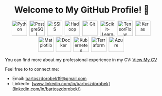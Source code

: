 <h1 align="center"> Welcome to My GitHub Profile! 👋</h1>

<p align="center">
    <img src="https://cdn.jsdelivr.net/gh/devicons/devicon@latest/icons/python/python-original-wordmark.svg" height="50" title="Python" alt="Python"/>&nbsp;
    <img src="https://cdn.jsdelivr.net/gh/devicons/devicon@latest/icons/postgresql/postgresql-original.svg" height="50" title="PostgreSQL" alt="PostgreSQL"/>&nbsp;
    <img src="https://cdn.jsdelivr.net/gh/devicons/devicon@latest/icons/microsoftsqlserver/microsoftsqlserver-plain-wordmark.svg" height="50" title="SSIS" alt="SSIS"/>&nbsp;
    <img src="https://cdn.jsdelivr.net/gh/devicons/devicon@latest/icons/hadoop/hadoop-original.svg" height="50" title="Hadoop" alt="Hadoop"/>&nbsp;
    <img src="https://cdn.jsdelivr.net/gh/devicons/devicon@latest/icons/git/git-original.svg" height="50" title="Git" alt="Git"/>&nbsp;
    <img src="https://cdn.jsdelivr.net/gh/devicons/devicon@latest/icons/scikitlearn/scikitlearn-original.svg" height="50" title="Scikit-Learn" alt="Scikit-Learn"/>&nbsp;
    <img src="https://cdn.jsdelivr.net/gh/devicons/devicon@latest/icons/tensorflow/tensorflow-original.svg" height="50" title="TensorFlow" alt="TensorFlow"/>&nbsp;
    <img src="https://cdn.jsdelivr.net/gh/devicons/devicon@latest/icons/keras/keras-original.svg" height="50" title="Keras" alt="Keras"/>&nbsp;
    <img src="https://cdn.jsdelivr.net/gh/devicons/devicon@latest/icons/matplotlib/matplotlib-original.svg" height="50" title="Matplotlib" alt="Matplotlib"/>&nbsp;
    <img src="https://cdn.jsdelivr.net/gh/devicons/devicon@latest/icons/docker/docker-original.svg" height="50" title="Docker" alt="Docker"/>&nbsp;
    <img src="https://cdn.jsdelivr.net/gh/devicons/devicon@latest/icons/kubernetes/kubernetes-original.svg" height="50" title="Kubernetes" alt="Kubernetes"/>&nbsp;
    <img src="https://cdn.jsdelivr.net/gh/devicons/devicon@latest/icons/terraform/terraform-original.svg" height="50" title="Terraform" alt="Terraform"/>&nbsp;
    <img src="https://cdn.jsdelivr.net/gh/devicons/devicon@latest/icons/azure/azure-original.svg" height="50" title="Azure" alt="Azure"/>&nbsp;

</p>

You can find more about my professional experience in my CV: [View My CV](https://flowcv.com/resume/t4fbqurn3i)

Feel free to to connect me:

- Email: [bartoszdorobek19@gmail.com](mailto:bartoszdorobek19+github_readme@gmail.com)
- LinkedIn: [www.linkedin.com/in/bartoszdorobek](linkedin.com/in/bartoszdorobek/) 

